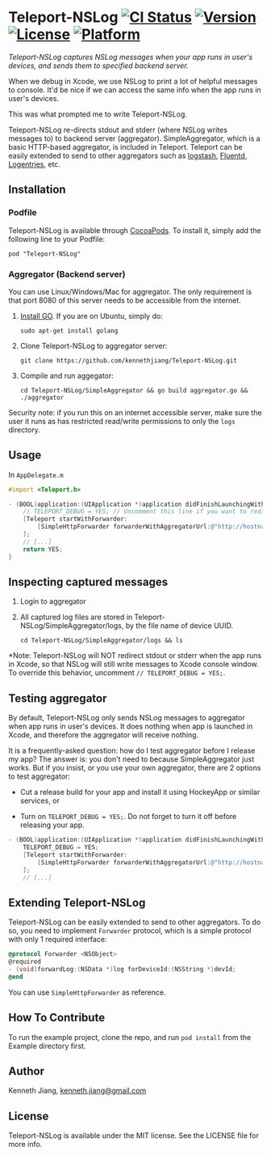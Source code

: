 Teleport-NSLog [![CI Status](http://img.shields.io/travis/kennethjiang/Teleport-NSLog.svg?style=flat)](https://travis-ci.org/kennethjiang/Teleport-NSLog) [![Version](https://img.shields.io/cocoapods/v/Teleport-NSLog.svg?style=flat)](http://cocoadocs.org/docsets/Teleport-NSLog) [![License](https://img.shields.io/cocoapods/l/Teleport-NSLog.svg?style=flat)](http://cocoadocs.org/docsets/Teleport-NSLog) [![Platform](https://img.shields.io/cocoapods/p/Teleport-NSLog.svg?style=flat)](http://cocoadocs.org/docsets/Teleport-NSLog)
===============

*Teleport-NSLog captures NSLog messages when your app runs in user's devices, and sends them to specified backend server.*

When we debug in Xcode, we use NSLog to print a lot of helpful messages to console. It'd be nice if we can access the same info when the app runs in user's devices.

This was what prompted me to write Teleport-NSLog.

Teleport-NSLog re-directs stdout and stderr (where NSLog writes messages to) to backend server (aggregator). SimpleAggregator, which is a basic HTTP-based aggregator, is included in Teleport. Teleport can be easily extended to send to other aggregators such as [logstash](http://logstash.net/), [Fluentd](http://www.fluentd.org/), [Logentries](https://logentries.com), etc.

Installation
--------------

### Podfile

Teleport-NSLog is available through [CocoaPods](http://cocoapods.org). To install it, simply add the following line to your Podfile:

    pod "Teleport-NSLog"

### Aggregator (Backend server)

You can use Linux/Windows/Mac for aggregator. The only requirement is that port 8080 of this server needs to be accessible from the internet.

1. [Install GO](https://golang.org/doc/install). If you are on Ubuntu, simply do:

    `sudo apt-get install golang`

2. Clone Teleport-NSLog to aggregator server:

    `git clone https://github.com/kennethjiang/Teleport-NSLog.git`

3. Compile and run aggegator:

    `cd Teleport-NSLog/SimpleAggregator && go build aggregator.go && ./aggregator`

Security note: if you run this on an internet accessible server, make sure the user it
runs as has restricted read/write permissions to only the `logs` directory.

Usage
--------------

In `AppDelegate.m`

```objective-c
#import <Teleport.h>

- (BOOL)application:(UIApplication *)application didFinishLaunchingWithOptions:(NSDictionary *)launchOptions {
    // TELEPORT_DEBUG = YES; // Uncomment this line if you want to redirect NSLog even in Xcode
    [Teleport startWithForwarder:
        [SimpleHttpForwarder forwarderWithAggregatorUrl:@"http://hostname_or_ip_addr.of.your.server:8080/"]
    ];
    // [...]
    return YES;
}
```

Inspecting captured messages
----------------

1. Login to aggregator

2. All captured log files are stored in Teleport-NSLog/SimpleAggregator/logs, by the file name of device UUID.

    `cd Teleport-NSLog/SimpleAggregator/logs && ls`

*Note: Teleport-NSLog will NOT redirect stdout or stderr when the app runs in Xcode, so that NSLog will still write messages to Xcode console window. To override this behavior, uncomment `// TELEPORT_DEBUG = YES;`.

Testing aggregator
----------------

By default, Teleport-NSLog only sends NSLog messages to aggregator when app runs in user's devices. It does nothing when app is launched in Xcode, and therefore the aggregator will receive nothing.

It is a frequently-asked question: how do I test aggregator before I release my app? The answer is: you don't need to because SimpleAggregator just works. But if you insist, or you use your own aggregator, there are 2 options to test aggregator:

- Cut a release build for your app and install it using HockeyApp or similar services, or

- Turn on `TELEPORT_DEBUG = YES;`. Do not forget to turn it off before releasing your app.

```objective-c
- (BOOL)application:(UIApplication *)application didFinishLaunchingWithOptions:(NSDictionary *)launchOptions {
    TELEPORT_DEBUG = YES;
    [Teleport startWithForwarder:
        [SimpleHttpForwarder forwarderWithAggregatorUrl:@"http://hostname_or_ip_addr.of.your.server:8080/"]
    ];
    // [...]
```

Extending Teleport-NSLog
-------------------

Teleport-NSLog can be easily extended to send to other aggregators. To do so, you need to implement `Forwarder` protocol, which is a simple protocol with only 1 required interface:

```objective-c
@protocol Forwarder <NSObject>
@required
- (void)forwardLog:(NSData *)log forDeviceId:(NSString *)devId;
@end
```

You can use `SimpleHttpForwarder` as reference.

How To Contribute
------------------

To run the example project, clone the repo, and run `pod install` from the Example directory first.

Author
-----------------

Kenneth Jiang, kenneth.jiang@gmail.com

License
-----------------

Teleport-NSLog is available under the MIT license. See the LICENSE file for more info.

